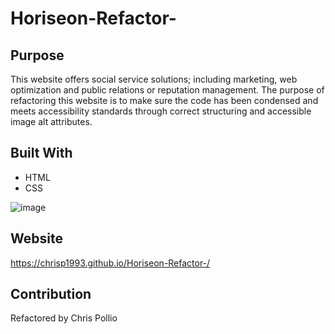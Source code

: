 # Horiseon-Refactor-
 
## Purpose
This website offers social service solutions; including marketing, web optimization and public relations or reputation management. The purpose of refactoring this website is to make sure the code has been condensed and meets accessibility standards through correct structuring and accessible image alt attributes. 
 
## Built With
* HTML
* CSS

![image](https://user-images.githubusercontent.com/101524089/161448531-17a80dc6-d7ea-46d0-8042-8e3206a23b9d.png) 

## Website
https://chrisp1993.github.io/Horiseon-Refactor-/
 
## Contribution
Refactored by Chris Pollio
